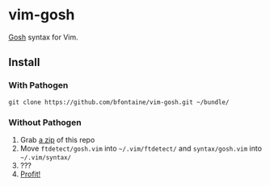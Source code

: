 # vim-gosh

[Gosh](https://github.com/bfontaine/gosh) syntax for Vim.

## Install

### With Pathogen

    git clone https://github.com/bfontaine/vim-gosh.git ~/bundle/

### Without Pathogen

1. Grab [a zip](https://github.com/bfontaine/vim-gosh/archive/master.zip) of
   this repo
2. Move `ftdetect/gosh.vim` into `~/.vim/ftdetect/` and `syntax/gosh.vim` into
   `~/.vim/syntax/`
3. ???
4. [Profit!](http://knowyourmeme.com/memes/profit)
